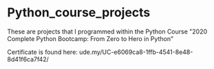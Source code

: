 # Python_course_projects
These are projects that I programmed within the Python Course "2020 Complete Python Bootcamp: From Zero to Hero in Python"

Certificate is found here: ude.my/UC-e6069ca8-1ffb-4541-8e48-8d41f6ca7f42/
